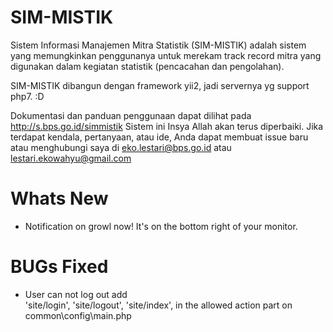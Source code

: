 SIM-MISTIK
===============================

Sistem Informasi Manajemen Mitra Statistik (SIM-MISTIK) adalah sistem yang memungkinkan penggunanya untuk merekam track record mitra yang digunakan dalam kegiatan statistik (pencacahan dan pengolahan).

SIM-MISTIK dibangun dengan framework yii2, jadi servernya yg support php7. :D

Dokumentasi dan panduan penggunaan dapat dilihat pada http://s.bps.go.id/simmistik
Sistem ini Insya Allah akan terus diperbaiki. Jika terdapat kendala, pertanyaan, atau ide, Anda dapat membuat issue baru atau menghubungi saya di eko.lestari@bps.go.id atau lestari.ekowahyu@gmail.com


Whats New
===========================
- Notification on growl now! It's on the bottom right of your monitor.


BUGs Fixed
===========================
- User can not log out
        add  
            'site/login',
            'site/logout',
            'site/index',
        in the allowed action part on common\config\main.php
